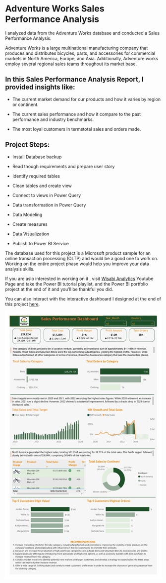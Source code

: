 # Adventure Works Sales Performance Analysis

I analyzed data from the Adventure Works database and conducted a Sales Performance Analysis.

Adventure Works is a large multinational manufacturing company that produces and distributes bicycles, parts, and accessories for commercial markets in North America, Europe, and Asia. Additionally, Adventure works employ several regional sales teams throughout its market base.

## In this Sales Performance Analysis Report, I provided insights like:

* The current market demand for our products and how it varies by region or continent.

* The current sales performance and how  it compare to the past performance and industry benchmarks.

* The most loyal customers in termstotal sales and orders made.

## Project Steps:

* Install Database backup

* Read though requirements and prepare user story

* Identify required tables

* Clean tables and create view

* Connect to views in Power Query

* Data transformation in Power Query

* Data Modeling

* Create measures

* Data Visualization

* Publish to Power BI Service

The database used for this project is a Microsoft product sample for an online transaction processing (OLTP) and would be a good one to work on. Working on the entire project phase would help you improve your data analysis skills.

If you are aslo interested in working on it , visit [Wisabi Analytics](https://www.youtube.com/playlist?list=PLr3ML1zU90ceJRJyeOwRu8w8mqU0yybAu) Youtube Page and take the Power BI tutorial playlist, and the Power BI portfolio project at the end of it and you’ll be thankful you did.

You can also interact with the interactive dashboard I designed at the end of this project [here](https://www.novypro.com/project/salesperformancedashboard).

![Dashboard](https://github.com/Chisomnwa/AdventureWorks-Sales-Performance-Analysis/blob/Main/AdventureWorks%20Sales%20Performance%20Dashboard.jpg)

